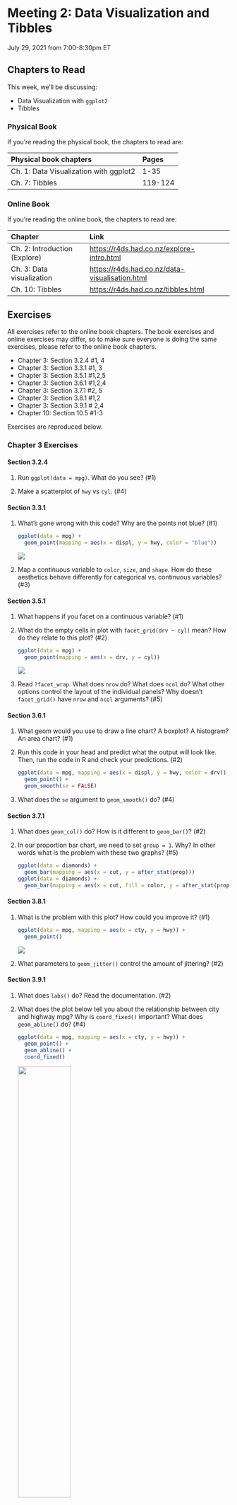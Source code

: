 Meeting 2: Data Visualization and Tibbles
================
July 29, 2021 from 7:00-8:30pm ET

## Chapters to Read

This week, we’ll be discussing:

-   Data Visualization with `ggplot2`
-   Tibbles

### Physical Book

If you’re reading the physical book, the chapters to read are:

| Physical book chapters                 | Pages   |
|:---------------------------------------|:--------|
| Ch. 1: Data Visualization with ggplot2 | 1-35    |
| Ch. 7: Tibbles                         | 119-124 |

### Online Book

If you’re reading the online book, the chapters to read are:

| Chapter                       | Link                                             |
|:------------------------------|:-------------------------------------------------|
| Ch. 2: Introduction (Explore) | <https://r4ds.had.co.nz/explore-intro.html>      |
| Ch. 3: Data visualization     | <https://r4ds.had.co.nz/data-visualisation.html> |
| Ch. 10: Tibbles               | <https://r4ds.had.co.nz/tibbles.html>            |

## Exercises

All exercises refer to the online book chapters. The book exercises and
online exercises may differ, so to make sure everyone is doing the same
exercises, please refer to the online book chapters.

-   Chapter 3: Section 3.2.4 \#1, 4
-   Chapter 3: Section 3.3.1 \#1, 3
-   Chapter 3: Section 3.5.1 \#1,2,5
-   Chapter 3: Section 3.6.1 \#1,2,4
-   Chapter 3: Section 3.7.1 \#2, 5
-   Chapter 3: Section 3.8.1 \#1,2
-   Chapter 3: Section 3.9.1 \# 2,4
-   Chapter 10: Section 10.5 \#1-3

Exercises are reproduced below.

### Chapter 3 Exercises

#### Section 3.2.4

1.  Run `ggplot(data = mpg)`. What do you see? (\#1)

2.  Make a scatterplot of `hwy` vs `cyl`. (\#4)

#### Section 3.3.1

1.  What’s gone wrong with this code? Why are the points not blue? (\#1)

    ``` r
    ggplot(data = mpg) + 
      geom_point(mapping = aes(x = displ, y = hwy, color = "blue"))
    ```

    ![](info-and-exercises_files/figure-gfm/unnamed-chunk-3-1.png)<!-- -->

2.  Map a continuous variable to `color`, `size`, and `shape`. How do
    these aesthetics behave differently for categorical vs. continuous
    variables? (\#3)

#### Section 3.5.1

1.  What happens if you facet on a continuous variable? (\#1)

2.  What do the empty cells in plot with `facet_grid(drv ~ cyl)` mean?
    How do they relate to this plot? (\#2)

    ``` r
    ggplot(data = mpg) + 
      geom_point(mapping = aes(x = drv, y = cyl))
    ```

    ![](info-and-exercises_files/figure-gfm/unnamed-chunk-4-1.png)<!-- -->

3.  Read `?facet_wrap`. What does `nrow` do? What does `ncol` do? What
    other options control the layout of the individual panels? Why
    doesn’t `facet_grid()` have `nrow` and `ncol` arguments? (\#5)

#### Section 3.6.1

1.  What geom would you use to draw a line chart? A boxplot? A
    histogram? An area chart? (\#1)

2.  Run this code in your head and predict what the output will look
    like. Then, run the code in R and check your predictions. (\#2)

    ``` r
    ggplot(data = mpg, mapping = aes(x = displ, y = hwy, color = drv)) + 
      geom_point() + 
      geom_smooth(se = FALSE)
    ```

3.  What does the `se` argument to `geom_smooth()` do? (\#4)

#### Section 3.7.1

1.  What does `geom_col()` do? How is it different to `geom_bar()`?
    (\#2)

2.  In our proportion bar chart, we need to set `group = 1`. Why? In
    other words what is the problem with these two graphs? (\#5)

    ``` r
    ggplot(data = diamonds) + 
      geom_bar(mapping = aes(x = cut, y = after_stat(prop)))
    ggplot(data = diamonds) + 
      geom_bar(mapping = aes(x = cut, fill = color, y = after_stat(prop)))
    ```

#### Section 3.8.1

1.  What is the problem with this plot? How could you improve it? (\#1)

    ``` r
    ggplot(data = mpg, mapping = aes(x = cty, y = hwy)) + 
      geom_point()
    ```

    ![](info-and-exercises_files/figure-gfm/unnamed-chunk-7-1.png)<!-- -->

2.  What parameters to `geom_jitter()` control the amount of jittering?
    (\#2)

#### Section 3.9.1

1.  What does `labs()` do? Read the documentation. (\#2)

2.  What does the plot below tell you about the relationship between
    city and highway mpg? Why is `coord_fixed()` important? What does
    `geom_abline()` do? (\#4)

    ``` r
    ggplot(data = mpg, mapping = aes(x = cty, y = hwy)) +
      geom_point() + 
      geom_abline() +
      coord_fixed()
    ```

    <img src="info-and-exercises_files/figure-gfm/unnamed-chunk-8-1.png" width="50%" />

### Chapter 10 Exercises

1.  How can you tell if an object is a tibble? (Hint: try printing
    `mtcars`, which is a regular data frame).

2.  Compare and contrast the following operations on a `data.frame` and
    equivalent tibble. What is different? Why might the default data
    frame behaviours cause you frustration?

    ``` r
    df <- data.frame(abc = 1, xyz = "a")
    df$x
    df[, "xyz"]
    df[, c("abc", "xyz")]
    ```

3.  If you have the name of a variable stored in an object,
    e.g. `var <- "mpg"`, how can you extract the reference variable from
    a tibble?
